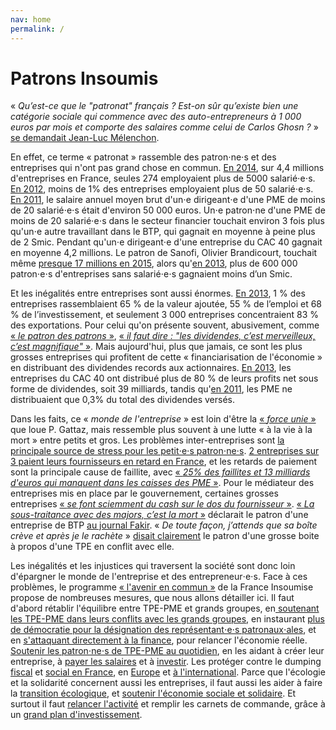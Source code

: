 ```yaml
---
nav: home
permalink: /
---
```


# Patrons Insoumis

«  _Qu’est-ce que le "patronat" français ? Est-on sûr qu’existe bien une catégorie sociale qui commence avec des auto-entrepreneurs à 1 000 euros par mois et comporte des salaires comme celui de Carlos Ghosn ?_ » [se demandait Jean-Luc Mélenchon](http://melenchon.fr/2015/10/17/le-medef-un-groupuscule-nullement-representatif/).

En effet, ce terme « patronat » rassemble des patron⋅ne⋅s et des entreprises qui n'ont pas grand chose en commun. [En 2014](http://www.lemonde.fr/economie/article/2016/11/08/tout-ce-que-vous-avez-toujours-voulu-savoir-sur-les-entreprises-francaises-en-10-chiffres_5027592_3234.html), sur 4,4 millions d'entreprises en France, seules 274 employaient plus de 5000 salarié⋅e⋅s. [En 2012](http://www.clesdusocial.com/les-salaries-dans-les-entreprises-en-2012-selon-leur-taille), moins de 1% des entreprises employaient plus de 50 salarié⋅e⋅s. [En 2011](http://lexpansion.lexpress.fr/entreprises/les-petits-patrons-francais-gagnent-65-fois-moins-que-les-patrons-du-cac-40_1436674.html), le salaire annuel moyen brut d'un⋅e dirigeant⋅e d'une PME de moins de 20 salarié⋅e⋅s était d'environ 50 000 euros. Un⋅e patron⋅ne d'une PME de moins de 20 salarié⋅e⋅s dans le secteur financier touchait environ 3 fois plus qu'un⋅e autre travaillant dans le BTP, qui gagnait en moyenne à peine plus de 2 Smic. Pendant qu'un⋅e dirigeant⋅e d'une entreprise du CAC 40 gagnait en moyenne 4,2 millions. Le patron de Sanofi, Olivier Brandicourt, touchait même [presque 17 millions en 2015](http://www.latribune.fr/opinions/blogs/le-blog-du-contrarian/la-verite-sur-les-remunerations-des-patrons-du-cac-40-en-2015-167-6-millions-euros-565651.html), alors qu'[en 2013](https://www.insee.fr/fr/statistiques/1906507?sommaire=1906539), plus de 600 000 patron⋅e⋅s d'entreprises sans salarié⋅e⋅s gagnaient moins d’un Smic.

Et les inégalités entre entreprises sont aussi énormes. [En 2013](https://www.insee.fr/fr/statistiques/1906507?sommaire=1906539), 1 % des entreprises rassemblaient 65 % de la valeur ajoutée, 55 % de l’emploi et 68 % de l’investissement, et seulement 3 000 entreprises concentraient  83 % des exportations. Pour celui qu'on présente souvent, abusivement, comme [« _le patron des patrons_ »](http://www.leparisien.fr/economie/medef-pierre-gattaz-un-patron-des-patron-peu-connu-et-impopulaire-20-04-2014-3781303.php), [« _il faut dire : "les dividendes, c’est merveilleux, c’est magnifique"_ »](http://www.cadre-dirigeant-magazine.com/actu/pierre-gattaz-patron-patrons-provocateur/). Mais aujourd'hui, plus que jamais, ce sont les plus grosses entreprises qui profitent de cette « financiarisation de l'économie » en distribuant des dividendes records aux actionnaires. [En 2013](http://alternatives-economiques.fr/blogs/chavagneux/2014/03/10/les-distributions-de-dividendes-plombent-l%E2%80%99investissement-des-entreprises/), les entreprises du CAC 40 ont distribué plus de 80 % de leurs profits net sous forme de dividendes, soit 39 milliards, tandis qu'[en 2011](https://www.slideshare.net/lesechos2/etudes-actionnariat-et-dividendes-preuves-lappui), les PME ne distribuaient que 0,3% du total des dividendes versés.

Dans les faits, ce « _monde de l'entreprise_ » est loin d'être la [« _force unie_ »](http://www.medef.com/nc/medef-corporate/salle-de-presse/discours/discours/back/102/article/discours-dinvestiture-de-pierre-gattaz-president-du-medef-2.html) que loue P. Gattaz, mais ressemble plus souvent à une lutte « à la vie à la mort » entre petits et gros. Les problèmes inter-entreprises sont [la principale source de stress pour les petit⋅e⋅s patron⋅ne⋅s](http://www.observatoire-amarok.net/sites/default/files/lechat_torres_ripme_2016_vol_29_ndeg3-4_pp_135-159_0.pdf). [2 entreprises sur 3 paient leurs fournisseurs en retard en France](http://www.latribune.fr/economie/france/entreprises-25-des-faillites-sont-liees-a-des-retards-de-paiement-483579.html), et les retards de paiement sont la principale cause de faillite, avec [« _25% des faillites et 13 milliards d'euros qui manquent dans les caisses des PME_ »](http://www.lefigaro.fr/conjoncture/2014/01/09/20002-20140109ARTFIG00280-les-delais-de-paiement-principale-cause-des-defaillances-des-entreprises-depuis-la-crise.php). Pour le médiateur des entreprises mis en place par le gouvernement, certaines grosses entreprises  [« _se font sciemment du cash sur le dos du fournisseur_ »](http://www.lefigaro.fr/conjoncture/2014/01/09/20002-20140109ARTFIG00280-les-delais-de-paiement-principale-cause-des-defaillances-des-entreprises-depuis-la-crise.php). [« _La sous-traitance avec des majors, c’est la mort_ »](https://patrons.insoumis.info/temoignage-christophe-villemain-tailleur-de-pierre) déclarait le patron d'une entreprise de BTP [au journal Fakir](http://www.fakirpresse.info/+-80-en-kiosque-308-+). « _De toute façon, j’attends que sa boîte crève et après je le rachète_ » [disait clairement](http://www.fakirpresse.info/+-80-en-kiosque-308-+) le patron d'une grosse boite à propos d'une TPE en conflit avec elle.

Les inégalités et les injustices qui traversent la société sont donc loin d'épargner le monde de l'entreprise et des entrepreneur⋅e⋅s. Face à ces problèmes, le programme [« l'avenir en commun »](https://laec.fr/sommaire) de la France Insoumise propose de nombreuses mesures, que nous allons détailler ici. Il faut d'abord rétablir l'équilibre entre TPE-PME et grands groupes, en[ soutenant les TPE-PME dans leurs conflits avec les grands groupes](https://patrons.insoumis.info/sous-traitance-aider-les-tpe-pme-face-aux-plus-grandes), en instaurant [plus de démocratie pour la désignation des représentant⋅e⋅s patronaux⋅ales](https://patrons.insoumis.info/elire-des-representants-patronaux), et en [s'attaquant directement à la finance](https://patrons.insoumis.info/lutter-contre-la-finance-pour-relancer-l-economie-reelle), pour relancer l'économie réelle. [Soutenir les patron⋅ne⋅s de TPE-PME au quotidien](https://patrons.insoumis.info/soutenir-les-entrepreneurs-au-quotidien/), en les aidant à créer leur entreprise, à [payer les salaires](https://patrons.insoumis.info/payer-les-salaires) et à [investir](https://patrons.insoumis.info/aider-la-creation-d-entreprises-et-soutenir-l-investissement). Les protéger contre le dumping [fiscal](https://patrons.insoumis.info/contre-le-dumping-fiscal-en-france) et [social en France](https://patrons.insoumis.info/contre-le-dumping-social-en-france/), en [Europe](https://patrons.insoumis.info/contre-le-dumping-social-en-europe-et-a-l-international) et [à l'international](https://patrons.insoumis.info/contre-le-dumping-fiscal-en-europe-et-a-l-international). Parce que l'écologie et la solidarité concernent aussi les entreprises, il faut aussi les aider à faire la [transition écologique](https://patrons.insoumis.info/soutenir-la-transition-ecologique-des-entreprises), et [soutenir l'économie sociale et solidaire](https://patrons.insoumis.info/Soutenir-l-economie-sociale-et-solidaire). Et surtout il faut [relancer l'activité](https://patrons.insoumis.info/relancer-la-demande) et remplir les carnets de commande, grâce à un [grand plan d'investissement](https://patrons.insoumis.info/relancer-l-investissement).

